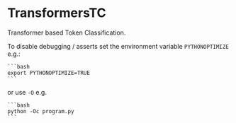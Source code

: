 # TransformersTC
Transformer based Token Classification.


To disable debugging / asserts set the environment variable `PYTHONOPTIMIZE`
e.g.:

    ```bash
    export PYTHONOPTIMIZE=TRUE
    ```

or  use `-O` e.g.

    ```bash
    python -Oc program.py
    ```

